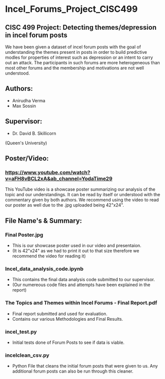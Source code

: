 # Incel_Forums_Project_CISC499

## CISC 499 Project: Detecting themes/depression in incel forum posts
We have been given a dataset of incel forum posts with the goal of understanding the themes present in posts in order to build predictive modles for properties of interest such as depression or an intent to carry out an attack. The participants in such forums are more heterogeneous than most other forums and the membership and motivations are not well understood.

## Authors:
- Anirudha Verma
- Max Sossin 

## Supervisor:
- Dr. David B. Skillicorn

(Queen's University)

## Poster/Video:
### https://www.youtube.com/watch?v=aFH8vBCL2xA&ab_channel=YodaTime29

This YouTube video is a showcase poster summarizing our analysis of the topic and our understandings. It can be read by itself or understood with the commentary given by both authors. We recommend using the video to read our poster as well due to the .jpg uploaded being 42"x24".

## File Name's & Summary:
### Final Poster.jpg
- This is our showcase poster used in our video and presentaion.
- (It is 42"x24" as we had to print it out to that size therefore we recommend the video  for reading it)
### Incel_data_analysis_code.ipynb
- This contains the final data analysis code submitted to our supervisor.
- (Our numereous code files and attempts have been explained in the report)
### The Topics and Themes within Incel Forums - Final Report.pdf
- Final report submitted and used for evaluation. 
- Contains our various Methodologies and Final Results.
### incel_test.py
- Initial tests done of Forum Posts to see if data is viable.
### incelclean_csv.py
- Python File that cleans the initial forum posts that were given to us. Any additional forum posts can also be run through this cleaner.
